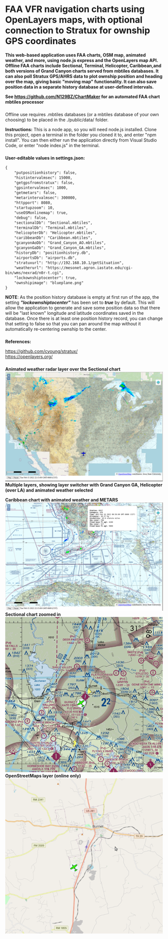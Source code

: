 # FAA VFR navigation charts using OpenLayers maps, with optional connection to Stratux for ownship GPS coordinates         
                                         
**This web-based application uses FAA charts, OSM map, animated weather, and more, using node.js express and the OpenLayers map API. Offline FAA charts include Sectional, Terminal, Helicopter, Caribbean,and both versions of Grand Canyon charts served from mbtiles databases. It can also poll Stratux GPS/AHRS data to plot ownship position and heading over the map, giving basic "moving map" functionality. It can also save position data in a separate history database at user-defined intervals.**   

**See https://github.com/N129BZ/ChartMaker for an automated FAA chart mbtiles processor**

###
Offline use requires .mbtiles databases (or a mbtiles database of your own choosing) to be placed in the ./public/data/ folder.

**Instructions:** This is a node app, so you will need node.js installed. Clone this project, open a terminal in the folder you cloned it to, and enter "npm install". You can then either run the application directly from Visual Studio Code, or enter "node index.js" in the terminal. 

###
**User-editable values in settings.json:**
```
{
    "putpositionhistory": false,
    "histintervalmsec": 15000,
    "getgpsfromstratux": false,
    "gpsintervalmsec": 1000,
    "getmetars": false,
    "metarintervalmsec": 300000,
    "httpport": 8080,
    "startupzoom": 10,
    "useOSMonlinemap": true,
    "debug": false,
    "sectionalDb": "Sectional.mbtiles",
    "terminalDb": "Terminal.mbtiles",
    "helicopterDb": "Helicopter.mbtiles",
    "caribbeanDb": "Caribbean.mbtiles",
    "gcanyonAoDb": "Grand_Canyon_AO.mbtiles",
    "gcanyonGaDb": "Grand_Canyon_GA.mbtiles",
    "historyDb": "positionhistory.db",
    "airportsDb": "airports.db",
    "stratuxurl": "http://192.168.10.1/getSituation",
    "weatherurl": "https://mesonet.agron.iastate.edu/cgi-bin/wms/nexrad/n0r-t.cgi",
    "lockownshiptocenter": true,
    "ownshipimage": "blueplane.png"
}
```
**NOTE**: As the position history database is empty at first run of the app, the setting ***"lockownshiptocenter"*** has been set to ***true*** by default. This will allow the application to generate and save some position data so that there will be "last known" longitude and latitude coordinates saved in the database. Once there is at least one position history record, you can change that setting to false so that you can pan around the map without it automatically re-centering ownship to the center.       

###
**References:**

https://github.com/cyoung/stratux/    
https://openlayers.org/     

###
**Animated weather radar layer over the Sectional chart**
![ANIMWX](./images/SectWithWx.png)
**Multiple layers, showing layer switcher with Grand Canyon GA, Helicopter (over LA) and animated weather selected**

**Caribbean chart with animated weather and METARS**
![CARIBMETAR](./images/CaribbeanWithMetars.png)
**Sectional chart zoomed in**  
![VFRCHART](./images/VFRCHT.png)  
**OpenStreetMaps layer (online only)**  
![OSM](./images/OSM.png)
